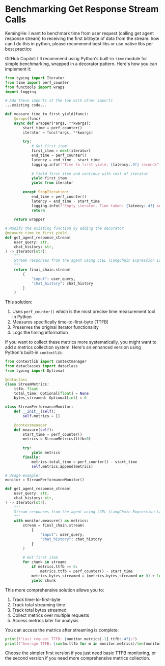 # Benchmarking Get Response Stream Calls

KemingHe: I want to benchmark time from user request (calling get agent response stream) to receiving the first bit/byte of data from the stream. how can I do this in python, please recommend best libs or use native libs per best practice

GitHub Copilot: I'll recommend using Python's built-in `time` module for simple benchmarking, wrapped in a decorator pattern. Here's how you can implement it:

```python
from typing import Iterator
from time import perf_counter
from functools import wraps
import logging

# Add these imports at the top with other imports
...existing code...

def measure_time_to_first_yield(func):
    @wraps(func)
    async def wrapper(*args, **kwargs):
        start_time = perf_counter()
        iterator = func(*args, **kwargs)
        
        try:
            # Get first item
            first_item = next(iterator)
            end_time = perf_counter()
            latency = end_time - start_time
            logging.info(f"Time to first yield: {latency:.4f} seconds")
            
            # Yield first item and continue with rest of iterator
            yield first_item
            yield from iterator
            
        except StopIteration:
            end_time = perf_counter()
            latency = end_time - start_time
            logging.info(f"Empty iterator. Time taken: {latency:.4f} seconds")
            return
            
    return wrapper

# Modify the existing function by adding the decorator
@measure_time_to_first_yield
def get_agent_response_stream(
    user_query: str,
    chat_history: str,
) -> Iterator[str]:
    """
    Stream responses from the agent using LCEL (LangChain Expression Language).
    """
    return final_chain.stream(
        {
            "input": user_query, 
            "chat_history": chat_history
        }
    )
```

This solution:

1. Uses `perf_counter()` which is the most precise time measurement tool in Python
2. Measures specifically time-to-first-byte (TTFB)
3. Preserves the original iterator functionality
4. Logs the timing information

If you want to collect these metrics more systematically, you might want to add a metrics collection system. Here's an enhanced version using Python's built-in `contextlib`:

```python
from contextlib import contextmanager
from dataclasses import dataclass
from typing import Optional

@dataclass
class StreamMetrics:
    ttfb: float
    total_time: Optional[float] = None
    bytes_streamed: Optional[int] = 0

class StreamPerformanceMonitor:
    def __init__(self):
        self.metrics = []
    
    @contextmanager
    def measure(self):
        start_time = perf_counter()
        metrics = StreamMetrics(ttfb=0)
        
        try:
            yield metrics
        finally:
            metrics.total_time = perf_counter() - start_time
            self.metrics.append(metrics)

# Usage example:
monitor = StreamPerformanceMonitor()

def get_agent_response_stream(
    user_query: str,
    chat_history: str,
) -> Iterator[str]:
    """
    Stream responses from the agent using LCEL (LangChain Expression Language).
    """
    with monitor.measure() as metrics:
        stream = final_chain.stream(
            {
                "input": user_query, 
                "chat_history": chat_history
            }
        )
        
        # Get first item
        for chunk in stream:
            if metrics.ttfb == 0:
                metrics.ttfb = perf_counter() - start_time
            metrics.bytes_streamed = (metrics.bytes_streamed or 0) + len(chunk)
            yield chunk
```

This more comprehensive solution allows you to:

1. Track time-to-first-byte
2. Track total streaming time
3. Track total bytes streamed
4. Collect metrics over multiple requests
5. Access metrics later for analysis

You can access the metrics after streaming is complete:

```python
print(f"Last request TTFB: {monitor.metrics[-1].ttfb:.4f}s")
print(f"Average TTFB: {sum(m.ttfb for m in monitor.metrics)/len(monitor.metrics):.4f}s")
```

Choose the simpler first version if you just need basic TTFB monitoring, or the second version if you need more comprehensive metrics collection.
